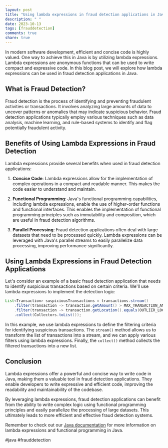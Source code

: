 ```yaml
---
layout: post
title: "Using lambda expressions in fraud detection applications in Java"
description: " "
date: 2023-10-13
tags: [frauddetection]
comments: true
share: true
---
```


In modern software development, efficient and concise code is highly valued. One way to achieve this in Java is by utilizing lambda expressions. Lambda expressions are anonymous functions that can be used to write compact and expressive code. In this blog post, we will explore how lambda expressions can be used in fraud detection applications in Java.

## What is Fraud Detection?

Fraud detection is the process of identifying and preventing fraudulent activities or transactions. It involves analyzing large amounts of data to uncover patterns or anomalies that may indicate suspicious behavior. Fraud detection applications typically employ various techniques such as data analysis, machine learning, and rule-based systems to identify and flag potentially fraudulent activity.

## Benefits of Using Lambda Expressions in Fraud Detection

Lambda expressions provide several benefits when used in fraud detection applications:

1. **Concise Code**: Lambda expressions allow for the implementation of complex operations in a compact and readable manner. This makes the code easier to understand and maintain.

2. **Functional Programming**: Java's functional programming capabilities, including lambda expressions, enable the use of higher-order functions and functional interfaces. This enables the implementation of functional programming principles such as immutability and composition, which are useful in fraud detection algorithms.

3. **Parallel Processing**: Fraud detection applications often deal with large datasets that need to be processed quickly. Lambda expressions can be leveraged with Java's parallel streams to easily parallelize data processing, improving performance significantly.

## Using Lambda Expressions in Fraud Detection Applications

Let's consider an example of a basic fraud detection application that needs to identify suspicious transactions based on certain criteria. We'll use lambda expressions to implement the detection logic:

```java
List<Transaction> suspiciousTransactions = transactions.stream()
    .filter(transaction -> transaction.getAmount() > MAX_TRANSACTION_AMOUNT)
    .filter(transaction -> transaction.getLocation().equals(OUTLIER_LOCATION))
    .collect(Collectors.toList());
```

In this example, we use lambda expressions to define the filtering criteria for identifying suspicious transactions. The `stream()` method allows us to transform the list of transactions into a stream, and we can apply various filters using lambda expressions. Finally, the `collect()` method collects the filtered transactions into a new list.

## Conclusion

Lambda expressions offer a powerful and concise way to write code in Java, making them a valuable tool in fraud detection applications. They enable developers to write expressive and efficient code, improving the readability and maintainability of the codebase.

By leveraging lambda expressions, fraud detection applications can benefit from the ability to write complex logic using functional programming principles and easily parallelize the processing of large datasets. This ultimately leads to more efficient and effective fraud detection systems.

Remember to check out our [Java documentation](https://docs.oracle.com/en/java/) for more information on lambda expressions and functional programming in Java.

\#java #frauddetection